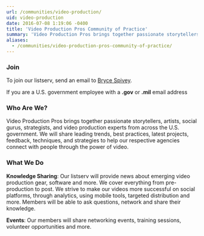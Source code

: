 ```yaml
---
url: /communities/video-production/
uid: video-production
date: 2016-07-08 1:19:06 -0400
title: 'Video Production Pros Community of Practice'
summary: 'Video Production Pros brings together passionate storytellers, artists, social gurus, strategists, and video production experts from across the U.S. government.'
aliases:
  - /communities/video-production-pros-community-of-practice/
---
```



### Join

To join our listserv, send an email to [Bryce Spivey](mailto:Kevin.Spivey@cfpb.gov?subject=Join%20Video%20Production%20Pros).

If you are a U.S. government employee with a **.gov** or **.mil** email address

### Who Are We?

Video Production Pros brings together passionate storytellers, artists, social gurus, strategists, and video production experts from across the U.S. government. We will share leading trends, best practices, latest projects, feedback, techniques, and strategies to help our respective agencies connect with people through the power of video.

### What We Do

**Knowledge Sharing**: Our listserv will provide news about emerging video production gear, software and more. We cover everything from pre-production to post. We strive to make our videos more successful on social platforms, through analytics, using mobile tools, targeted distribution and more. Members will be able to ask questions, network and share their knowledge.

**Events**: Our members will share networking events, training sessions, volunteer opportunities and more.
